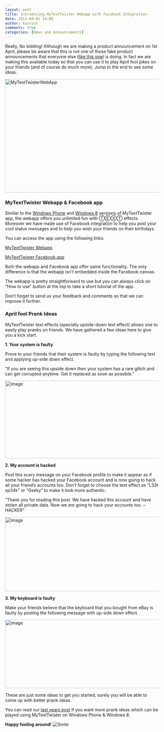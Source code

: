 ```yaml
---
layout: post
title: Introducing MyTextTwister Webapp with Facebook Integration
date: 2013-04-01 14:00
author: kunruch
comments: true
categories: [News and Announcements]
---
```

Really, No kidding! Although we are making a product announcement on 1st April, please be aware that this is not one of those fake product announcements that everyone else (<a href="https://www.google.com/intl/en/landing/nose/" target="_blank">like this one</a>) is doing. In fact we are making this available today so that you can use it to play April fool jokes on your friends (and of course do much more). Jump to the end to see some ideas.

<a href="https://kunruchcreations.com/wp-content/uploads/2013/04/MyTextTwisterWebApp.png"><img style="float: none;padding-top: 0px;padding-left: 0px;margin-left: auto;padding-right: 0px;margin-right: auto;border-width: 0px" title="MyTextTwisterWebApp" alt="MyTextTwisterWebApp" src="https://kunruchcreations.com/wp-content/uploads/2013/04/MyTextTwisterWebApp_thumb.png" width="640" height="371" border="0" /></a>
<h3>MyTextTwister Webapp &amp; Facebook app</h3>

Similar to the <a href="https://kunruchcreations.com/mytexttwister/" target="_blank">Windows Phone</a> and <a href="http://apps.microsoft.com/webpdp/app/mytexttwister/1f882c3e-a616-42e1-9145-cf646ae265da" target="_blank">Windows 8</a> versions of MyTextTwister app, the webapp offers you unlimited fun with ⓉⒺⓍⓉ effects. Moreover we have made use of Facebook integration to help you post your cool status messages and to help you wish your friends on their birthdays.

You can access the app using the following links:

<a class="btn btn-success" href="http://mytexttwister.azurewebsites.net/Webapp" target="_blank">MyTextTwister Webapp</a>

<a class="btn btn-primary" href="http://apps.facebook.com/mytexttwister/" target="_blank">MyTextTwister Facebook app</a>

Both the webapp and Facebook app offer same functionality. The only difference is that the webapp isn't embedded inside the Facebook canvas.

The webapp is pretty straightforward to use but you can always click on “How to use” button at the top to take a short tutorial of the app.

Don’t forget to send us your feedback and comments so that we can improve it further.
<h3>April fool Prank Ideas</h3>

MyTextTwister text effects (specially upside-down text effect) allows one to easily play pranks on friends. We have gathered a few ideas here to give you a kick start.

<strong>1. Your system is faulty</strong>

Prove to your friends that their system is faulty by typing the following text and applying up-side down effect.

“If you are seeing this upside down then your system has a rare glitch and can get corrupted anytime. Get it replaced as soon as possible.”

<a href="https://kunruchcreations.com/wp-content/uploads/2013/04/image.png"><img style="float: none;padding-top: 0px;padding-left: 0px;margin-left: auto;padding-right: 0px;margin-right: auto;border: 0px" title="image" alt="image" src="https://kunruchcreations.com/wp-content/uploads/2013/04/image_thumb.png" width="644" height="254" border="0" /></a>

<strong>2. My account is hacked</strong>

Post this scary message on your Facebook profile to make it appear as if some hacker has hacked your Facebook account and is now going to hack all your friend’s accounts too. Don’t forget to choose the text effect as “L33t sp34k” or “Geeky” to make it look more authentic.

“Thank you for reading this post. We have hacked this account and have stolen all private data. Now we are going to hack your accounts too. – HACKER”

<a href="https://kunruchcreations.com/wp-content/uploads/2013/04/image1.png"><img style="float: none;padding-top: 0px;padding-left: 0px;margin-left: auto;padding-right: 0px;margin-right: auto;border: 0px" title="image" alt="image" src="https://kunruchcreations.com/wp-content/uploads/2013/04/image_thumb1.png" width="644" height="243" border="0" /></a>

<strong>3. My keyboard is faulty</strong>

Make your friends believe that the keyboard that you bought from eBay is faulty by posting the following message with up-side down effect.

<a href="https://kunruchcreations.com/wp-content/uploads/2013/04/image2.png"><img style="float: none;padding-top: 0px;padding-left: 0px;margin-left: auto;padding-right: 0px;margin-right: auto;border: 0px" title="image" alt="image" src="https://kunruchcreations.com/wp-content/uploads/2013/04/image_thumb2.png" width="644" height="224" border="0" /></a>

These are just some ideas to get you started, surely you will be able to come up with better prank ideas.

You can read our <a href="https://kunruchcreations.com/play-cool-april-fool-pranks-friends-windows-phone/" target="_blank">last years post</a> if you want more prank ideas which can be played using MyTextTwister on Windows Phone &amp; Windows 8.

<strong>Happy fooling around!</strong> <img class="wlEmoticon wlEmoticon-smile" alt="Smile" src="https://kunruchcreations.com/wp-content/uploads/2013/04/wlEmoticon-smile.png" />

